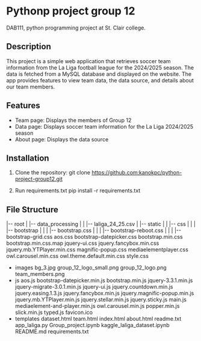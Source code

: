 # Pythonp project group 12
DAB111, python programming project at St. Clair college.

## Description
This project is a simple web application that retrieves soccer team information from the La Liga football league for the 2024/2025 season. The data is fetched from a MySQL database and displayed on the website. The app provides features to view team data, the data source, and details about our team members.

## Features
- Team page: Displays the members of Group 12
- Data page: Displays soccer team information for the La Liga 2024/2025 season
- About page: Displays the data source

## Installation

1. Clone the repository:
   git clone https://github.com:kanokpc/python-project-group12.git

2. Run requirements.txt
    pip install -r requirements.txt
    
## File Structure
|-- root
|  |-- data_processing
|  |  |-- laliga_24_25.csv
|  |-- static
|  |  |-- css
|  |  |  |-- bootstrap
|  |  |  |-- bootstrap.css
|  |  |  |-- bootstrap-reboot.css
|  |  |  |-- bootstrap-grid.css
      aos.css
      bootstrap-datepicker.css
      bootstrap.min.css
      bootstrap.min.css.map
      jquery-ui.css
      jquery.fancybox.min.css
      jquery.mb.YTPlayer.min.css
      magnific-popup.css
      mediaelementplayer.css
      owl.carousel.min.css
      owl.theme.default.min.css
      style.css
   - images
      bg_3.jpg
      group_12_logo_small.png
      group_12_logo.png
      team_members.png
   - js
      aos.js
      bootstrap-datepicker.min.js
      bootstrap.min.js
      jquery-3.3.1.min.js
      jquery-migrate-3.0.1.min.js
      jquery-ui.js
      jquery.countdown.min.js
      jquery.easing.1.3.js
      jquery.fancybox.min.js
      jquery.magnific-popup.min.js
      jquery.mb.YTPlayer.min.js
      jquery.stellar.min.js
      jquery.sticky.js
      main.js
      mediaelement-and-player.min.js
      owl.carousel.min.js
      popper.min.js
      slick.min.js
      typed.js
   favicon.ico
- templates
   dataset.html
   team.html
   index.html
   about.html
   readme.txt
app_laliga.py
Group_project.ipynb
kaggle_laliga_dataset.ipynb
README.md
requirements.txt
